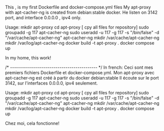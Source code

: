 This , is my first Dockerfile and docker-compose.yml files
My apt-proxy with apt-cacher-ng is created from debian:stable docker.
He listen on 3142 port, and interface 0.0.0.0 , ipv4 only.

Usage:
 mkdir apt-proxy
 cd apt-proxy
 [ cpy all files for repository]
 sudo groupadd -g 117 apt-cacher-ng
 sudo useradd -u 117  -g 117  -s "/bin/false" -d "/var/cache/apt-cacher-ng" apt-cacher-ng
 mkdir /var/cache/apt-cacher-ng
 mkdir /var/log/apt-cacher-ng
 docker build -t apt-proxy .
 docker compose up

In my home, this work!

/* -------------------------------------------- */
In french:
Ceci sont mes premiers fichiers Dockerfile et docker-compose.yml.
Mon apt-proxy avec apt-cacher-ng est créé à partir du docker debian:stable 
Il  écoute sur le port 3142, sur l'interfaces 0.0.0.0, ipv4 seulement. 

Usage:
 mkdir apt-proxy
 cd apt-proxy
 [ cpy all files for repository]
 sudo groupadd -g 117 apt-cacher-ng
 sudo useradd -u 117  -g 117  -s "/bin/false" -d "/var/cache/apt-cacher-ng" apt-cacher-ng
 mkdir /var/cache/apt-cacher-ng
 mkdir /var/log/apt-cacher-ng
 docker build -t apt-proxy .
 docker compose up

Chez moi, cela fonctionne!


